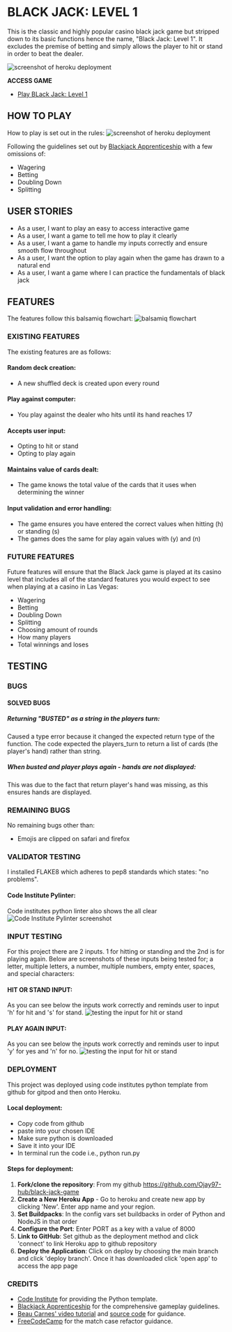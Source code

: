 # BLACK JACK: LEVEL 1

This is the classic and highly popular casino black jack game but stripped down to its basic functions hence the name, "Black Jack: Level 1". It excludes the premise of betting and simply allows the player to hit or stand in order to beat the dealer.

![screenshot of heroku deployment](./images/screenshots.png)

**ACCESS GAME**

- [Play BLack Jack: Level 1](https://black-jack-lvl1-25fdd631e5ae.herokuapp.com/)

## HOW TO PLAY

How to play is set out in the rules:
![screenshot of heroku deployment](./images/heroku-deployed.png)

Following the guidelines set out by [Blackjack Apprenticeship](https://www.blackjackapprenticeship.com/how-to-play-blackjack/) with a few omissions of:

- Wagering
- Betting
- Doubling Down
- Splitting

## USER STORIES

- As a user, I want to play an easy to access interactive game
- As a user, I want a game to tell me how to play it clearly
- As a user, I want a game to handle my inputs correctly and ensure smooth flow throughout
- As a user, I want the option to play again when the game has drawn to a natural end
- As a user, I want a game where I can practice the fundamentals of black jack

## FEATURES

The features follow this balsamiq flowchart:
![balsamiq flowchart](./images/balsamiq-flowchart.png)

### EXISTING FEATURES

The existing features are as follows:

#### Random deck creation:

- A new shuffled deck is created upon every round

#### Play against computer:

- You play against the dealer who hits until its hand reaches 17

#### Accepts user input:

- Opting to hit or stand
- Opting to play again

#### Maintains value of cards dealt:

- The game knows the total value of the cards that it uses when determining the winner

#### Input validation and error handling:

- The game ensures you have entered the correct values when hitting (h) or standing (s)
- The games does the same for play again values with (y) and (n)

### FUTURE FEATURES

Future features will ensure that the Black Jack game is played at its casino level that includes all of the standard features you would expect to see when playing at a casino in Las Vegas:

- Wagering
- Betting
- Doubling Down
- Splitting
- Choosing amount of rounds
- How many players
- Total winnings and loses

## TESTING

### BUGS

#### SOLVED BUGS

##### Returning "BUSTED" as a string in the players turn:

Caused a type error because it changed the expected return type of the function. The code expected the players_turn to return a list of cards (the player's hand) rather than string.

##### When busted and player plays again - hands are not displayed:

This was due to the fact that return player's hand was missing, as this ensures hands are displayed.

### REMAINING BUGS

No remaining bugs other than:

- Emojis are clipped on safari and firefox

### VALIDATOR TESTING

I installed FLAKE8 which adheres to pep8 standards which states: "no problems".

#### Code Institute Pylinter:

Code institutes python linter also shows the all clear
![Code Institute Pylinter screenshot](/images/CI-pylinter.png)

### INPUT TESTING

For this project there are 2 inputs. 1 for hitting or standing and the 2nd is for playing again. Below are screenshots of these inputs being tested for; a letter, multiple letters, a number, multiple numbers, empty enter, spaces, and special characters:

#### HIT OR STAND INPUT:

As you can see below the inputs work correctly and reminds user to input 'h' for hit and 's' for stand.
![testing the input for hit or stand](/images/hit_or_stand_test.png)

#### PLAY AGAIN INPUT:

As you can see below the inputs work correctly and reminds user to input 'y' for yes and 'n' for no.
![testing the input for hit or stand](/images/play_again_test.png)

### DEPLOYMENT

This project was deployed using code institutes python template from github for gitpod and then onto Heroku.

#### Local deployment:

- Copy code from github
- paste into your chosen IDE
- Make sure python is downloaded
- Save it into your IDE
- In terminal run the code i.e., python run.py

#### Steps for deployment:

1. **Fork/clone the repository**: From my github https://github.com/Ojay97-hub/black-jack-game
2. **Create a New Heroku App** - Go to heroku and create new app by clicking 'New'. Enter app name and your region.
3. **Set Buildpacks**: In the config vars set buildbacks in order of Python and NodeJS in that order
4. **Configure the Port**: Enter PORT as a key with a value of 8000
5. **Link to GitHub**: Set github as the deployment method and click 'connect' to link Heroku app to github repository
6. **Deploy the Application**: Click on deploy by choosing the main branch and click 'deploy branch'. Once it has downloaded click 'open app' to access the app page

### CREDITS

- [Code Institute](https://codeinstitute.net) for providing the Python template.
- [Blackjack Apprenticeship](https://www.blackjackapprenticeship.com/how-to-play-blackjack/) for the comprehensive gameplay guidelines.
- [Beau Carnes' video tutorial](https://youtu.be/aryte85bt_M?si=sazubDrzIn9JQyaX) and [source code](https://replit.com/@BeauCarnes/blackjack-python#main.py) for guidance.
- [FreeCodeCamp](https://www.freecodecamp.org/news/python-switch-statement-switch-case-example/) for the match case refactor guidance.
